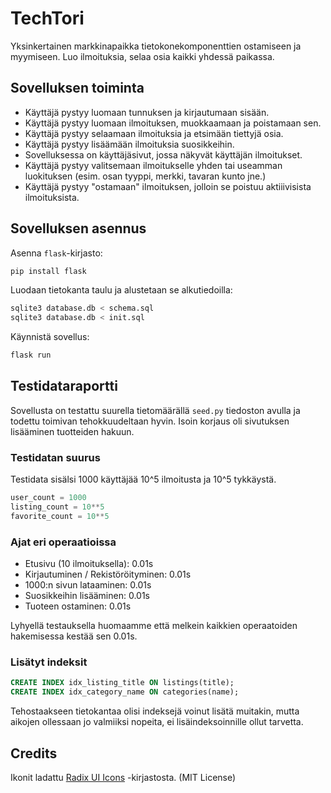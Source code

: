 # TechTori

Yksinkertainen markkinapaikka tietokonekomponenttien ostamiseen ja myymiseen. Luo ilmoituksia, selaa osia kaikki yhdessä paikassa.

## Sovelluksen toiminta

- Käyttäjä pystyy luomaan tunnuksen ja kirjautumaan sisään.
- Käyttäjä pystyy luomaan ilmoituksen, muokkaamaan ja poistamaan sen.
- Käyttäjä pystyy selaamaan ilmoituksia ja etsimään tiettyjä osia.
- Käyttäjä pystyy lisäämään ilmoituksia suosikkeihin.
- Sovelluksessa on käyttäjäsivut, jossa näkyvät käyttäjän ilmoitukset.
- Käyttäjä pystyy valitsemaan ilmoitukselle yhden tai useamman luokituksen (esim. osan tyyppi, merkki, tavaran kunto jne.)
- Käyttäjä pystyy "ostamaan" ilmoituksen, jolloin se poistuu aktiiivisista ilmoituksista.

## Sovelluksen asennus

Asenna `flask`-kirjasto:

```bash
pip install flask
```

Luodaan tietokanta taulu ja alustetaan se alkutiedoilla:

```bash
sqlite3 database.db < schema.sql
sqlite3 database.db < init.sql
```

Käynnistä sovellus:

```bash
flask run
```
## Testidataraportti

Sovellusta on testattu suurella tietomäärällä `seed.py` tiedoston avulla ja todettu toimivan tehokkuudeltaan hyvin. Isoin korjaus oli sivutuksen lisääminen tuotteiden hakuun.

### Testidatan suurus

Testidata sisälsi 1000 käyttäjää 10^5 ilmoitusta ja 10^5 tykkäystä.
```python
user_count = 1000
listing_count = 10**5
favorite_count = 10**5
```

### Ajat eri operaatioissa

- Etusivu (10 ilmoituksella): 0.01s
- Kirjautuminen / Rekistöröityminen: 0.01s
- 1000:n sivun lataaminen: 0.01s
- Suosikkeihin lisääminen: 0.01s
- Tuoteen ostaminen: 0.01s

Lyhyellä testauksella huomaamme että melkein kaikkien operaatoiden hakemisessa kestää sen 0.01s.

### Lisätyt indeksit

```sql
CREATE INDEX idx_listing_title ON listings(title);
CREATE INDEX idx_category_name ON categories(name);
```

Tehostaakseen tietokantaa olisi indeksejä voinut lisätä muitakin, mutta aikojen ollessaan jo valmiiksi nopeita, ei lisäindeksoinnille ollut tarvetta.


## Credits

Ikonit ladattu [Radix UI Icons](https://www.radix-ui.com/icons) -kirjastosta. (MIT License)
